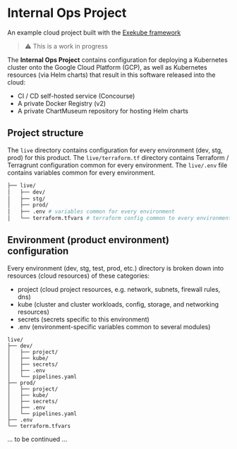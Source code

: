 # Internal Ops Project

An example cloud project built with the [Exekube framework](https://github.com/exekube/exekube)

>  :warning:  This is a work in progress


The **Internal Ops Project** contains configuration for deploying a Kubernetes cluster onto the Google Cloud Platform (GCP), as well as Kubernetes resources (via Helm charts) that result in this software released into the cloud:

- CI / CD self-hosted service (Concourse)
- A private Docker Registry (v2)
- A private ChartMuseum repository for hosting Helm charts

## Project structure

The `live` directory contains configuration for every environment (dev, stg, prod) for this product. The `live/terraform.tf` directory contains Terraform / Terragrunt configuration common for every environment. The `live/.env` file contains variables common for every environment.

```sh
├── live/
│   ├── dev/
│   ├── stg/
│   ├── prod/
│   ├── .env # variables common for every environment
│   └── terraform.tfvars # terraform config common to every environment
```

## Environment (product environment) configuration

Every environment (dev, stg, test, prod, etc.) directory is broken down into resources (cloud resources) of these categories:

- project (cloud project resources, e.g. network, subnets, firewall rules, dns)
- kube (cluster and cluster workloads, config, storage, and networking resources)
- secrets (secrets specific to this environment)
- .env (environment-specific variables common to several modules)

```
live/
├── dev/
│   ├── project/
│   ├── kube/
│   ├── secrets/
│   ├── .env
│   └── pipelines.yaml
├── prod/
│   ├── project/
│   ├── kube/
│   ├── secrets/
│   ├── .env
│   └── pipelines.yaml
├── .env
└── terraform.tfvars
```

... to be continued ...
